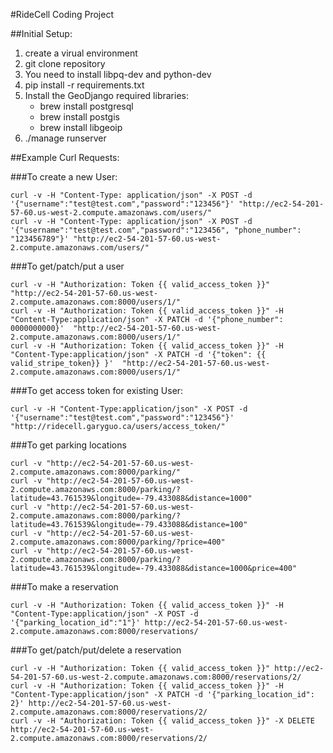 #RideCell Coding Project

##Initial Setup:
1. create a virual environment
2. git clone repository
3. You need to install libpq-dev and python-dev
4. pip install -r requirements.txt
5. Install the GeoDjango required libraries:
    - brew install postgresql
    - brew install postgis
    - brew install libgeoip
6. ./manage runserver


##Example Curl Requests:

###To create a new User:
```
curl -v -H "Content-Type: application/json" -X POST -d '{"username":"test@test.com","password":"123456"}' "http://ec2-54-201-57-60.us-west-2.compute.amazonaws.com/users/"
curl -v -H "Content-Type: application/json" -X POST -d '{"username":"test@test.com","password":"123456", "phone_number": "123456789"}' "http://ec2-54-201-57-60.us-west-2.compute.amazonaws.com/users/"
```

###To get/patch/put a user
```
curl -v -H "Authorization: Token {{ valid_access_token }}" "http://ec2-54-201-57-60.us-west-2.compute.amazonaws.com:8000/users/1/"
curl -v -H "Authorization: Token {{ valid_access_token }}" -H "Content-Type:application/json" -X PATCH -d '{"phone_number": 0000000000}'  "http://ec2-54-201-57-60.us-west-2.compute.amazonaws.com:8000/users/1/"
curl -v -H "Authorization: Token {{ valid_access_token }}" -H "Content-Type:application/json" -X PATCH -d '{"token": {{ valid_stripe_token}} }'  "http://ec2-54-201-57-60.us-west-2.compute.amazonaws.com:8000/users/1/"
```

###To get access token for existing User:
```
curl -v -H "Content-Type:application/json" -X POST -d '{"username":"test@test.com","password":"123456"}' "http://ridecell.garyguo.ca/users/access_token/"
```

###To get parking locations
```
curl -v "http://ec2-54-201-57-60.us-west-2.compute.amazonaws.com:8000/parking/"
curl -v "http://ec2-54-201-57-60.us-west-2.compute.amazonaws.com:8000/parking/?latitude=43.761539&longitude=-79.433088&distance=1000"
curl -v "http://ec2-54-201-57-60.us-west-2.compute.amazonaws.com:8000/parking/?latitude=43.761539&longitude=-79.433088&distance=100"
curl -v "http://ec2-54-201-57-60.us-west-2.compute.amazonaws.com:8000/parking/?price=400"
curl -v "http://ec2-54-201-57-60.us-west-2.compute.amazonaws.com:8000/parking/?latitude=43.761539&longitude=-79.433088&distance=1000&price=400"
```


###To make a reservation
```
curl -v -H "Authorization: Token {{ valid_access_token }}" -H "Content-Type:application/json" -X POST -d '{"parking_location_id":"1"}' http://ec2-54-201-57-60.us-west-2.compute.amazonaws.com:8000/reservations/
```
###To get/patch/put/delete a reservation
```
curl -v -H "Authorization: Token {{ valid_access_token }}" http://ec2-54-201-57-60.us-west-2.compute.amazonaws.com:8000/reservations/2/
curl -v -H "Authorization: Token {{ valid_access_token }}" -H "Content-Type:application/json" -X PATCH -d '{"parking_location_id": 2}' http://ec2-54-201-57-60.us-west-2.compute.amazonaws.com:8000/reservations/2/
curl -v -H "Authorization: Token {{ valid_access_token }}" -X DELETE http://ec2-54-201-57-60.us-west-2.compute.amazonaws.com:8000/reservations/2/
```
